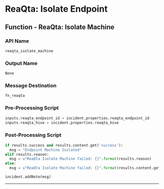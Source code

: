 <!--
    DO NOT MANUALLY EDIT THIS FILE
    THIS FILE IS AUTOMATICALLY GENERATED WITH resilient-sdk codegen
-->

# ReaQta: Isolate Endpoint

## Function - ReaQta: Isolate Machine

### API Name
`reaqta_isolate_machine`

### Output Name
`None`

### Message Destination
`fn_reaqta`

### Pre-Processing Script
```python
inputs.reaqta_endpoint_id = incident.properties.reaqta_endpoint_id
inputs.reaqta_hive = incident.properties.reaqta_hive
```

### Post-Processing Script
```python
if results.success and results.content.get('success'):
  msg = "Endpoint Machine Isolated"
elif results.reason:
  msg = u"ReaQta Isolate Machine failed: {}".format(results.reason)
else:
  msg = u"ReaQta Isolate Machine failed: {}".format(results.content.get('message'))

incident.addNote(msg)
```

---

